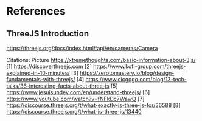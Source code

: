 # References
## ThreeJS Introduction
https://threejs.org/docs/index.html#api/en/cameras/Camera

Citations:
Picture https://xtremethoughts.com/basic-information-about-3js/
[1] https://discoverthreejs.com
[2] https://www.kofi-group.com/threejs-explained-in-10-minutes/
[3] https://zerotomastery.io/blog/design-fundamentals-with-threejs/
[4] https://www.cicgogo.com/blog/13-tech-talks/36-interesting-facts-about-three-js
[5] https://www.jesuisundev.com/en/understand-threejs/
[6] https://www.youtube.com/watch?v=fNFkDc7WawQ
[7] https://discourse.threejs.org/t/what-exactly-is-three-js-for/36588
[8] https://discourse.threejs.org/t/what-is-three-js/13440
